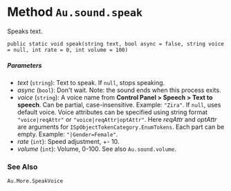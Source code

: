 # Method `Au.sound.speak`

Speaks text.

```
public static void speak(string text, bool async = false, string voice = null, int rate = 0, int volume = 100)
```

##### Parameters

- *text*  (`string`):
    Text to speak. If `null`, stops speaking.
- *async*  (`bool`):
    Don't wait. Note: the sound ends when this process exits.
- *voice*  (`string`):
    A voice name from **Control Panel > Speech > Text to speech**. Can be partial, case-insensitive. Example: `"Zira"`. If `null`, uses default voice. Voice attributes can be specified using string format `"voice|reqAttr"` or `"voice|reqAttr|optAttr"`. Here *reqAttr* and *optAttr* are arguments for `ISpObjectTokenCategory.EnumTokens`. Each part can be empty. Example: `"|Gender=Female"`.
- *rate*  (`int`):
    Speed adjustment, +- 10.
- *volume*  (`int`):
    Volume, 0-100. See also `Au.sound.volume`.

### See Also

`Au.More.SpeakVoice`